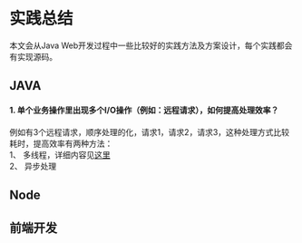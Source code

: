 # 实践总结
本文会从Java Web开发过程中一些比较好的实践方法及方案设计，每个实践都会有实现源码。
## JAVA
#### 1. 单个业务操作里出现多个I/O操作（例如：远程请求），如何提高处理效率？
例如有3个远程请求，顺序处理的化，请求1，请求2，请求3，这种处理方式比较耗时，提高效率有两种方法：  
 1、 多线程，详细内容见[这里](docs/java/多个远程请求操作并发并行处理-多线程版.md)  
 2、 异步处理
## Node

## 前端开发